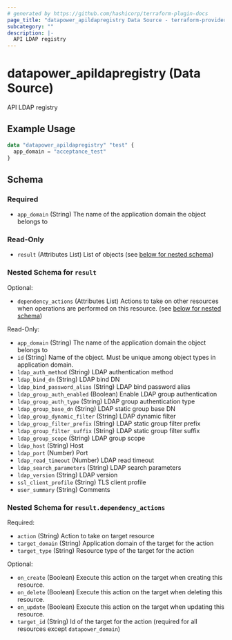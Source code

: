 ```yaml
---
# generated by https://github.com/hashicorp/terraform-plugin-docs
page_title: "datapower_apildapregistry Data Source - terraform-provider-datapower"
subcategory: ""
description: |-
  API LDAP registry
---
```


# datapower_apildapregistry (Data Source)

API LDAP registry

## Example Usage

```terraform
data "datapower_apildapregistry" "test" {
  app_domain = "acceptance_test"
}
```

<!-- schema generated by tfplugindocs -->
## Schema

### Required

- `app_domain` (String) The name of the application domain the object belongs to

### Read-Only

- `result` (Attributes List) List of objects (see [below for nested schema](#nestedatt--result))

<a id="nestedatt--result"></a>
### Nested Schema for `result`

Optional:

- `dependency_actions` (Attributes List) Actions to take on other resources when operations are performed on this resource. (see [below for nested schema](#nestedatt--result--dependency_actions))

Read-Only:

- `app_domain` (String) The name of the application domain the object belongs to
- `id` (String) Name of the object. Must be unique among object types in application domain.
- `ldap_auth_method` (String) LDAP authentication method
- `ldap_bind_dn` (String) LDAP bind DN
- `ldap_bind_password_alias` (String) LDAP bind password alias
- `ldap_group_auth_enabled` (Boolean) Enable LDAP group authentication
- `ldap_group_auth_type` (String) LDAP group authentication type
- `ldap_group_base_dn` (String) LDAP static group base DN
- `ldap_group_dynamic_filter` (String) LDAP dynamic filter
- `ldap_group_filter_prefix` (String) LDAP static group filter prefix
- `ldap_group_filter_suffix` (String) LDAP static group filter suffix
- `ldap_group_scope` (String) LDAP group scope
- `ldap_host` (String) Host
- `ldap_port` (Number) Port
- `ldap_read_timeout` (Number) LDAP read timeout
- `ldap_search_parameters` (String) LDAP search parameters
- `ldap_version` (String) LDAP version
- `ssl_client_profile` (String) TLS client profile
- `user_summary` (String) Comments

<a id="nestedatt--result--dependency_actions"></a>
### Nested Schema for `result.dependency_actions`

Required:

- `action` (String) Action to take on target resource
- `target_domain` (String) Application domain of the target for the action
- `target_type` (String) Resource type of the target for the action

Optional:

- `on_create` (Boolean) Execute this action on the target when creating this resource.
- `on_delete` (Boolean) Execute this action on the target when deleting this resource.
- `on_update` (Boolean) Execute this action on the target when updating this resource.
- `target_id` (String) Id of the target for the action (required for all resources except `datapower_domain`)

